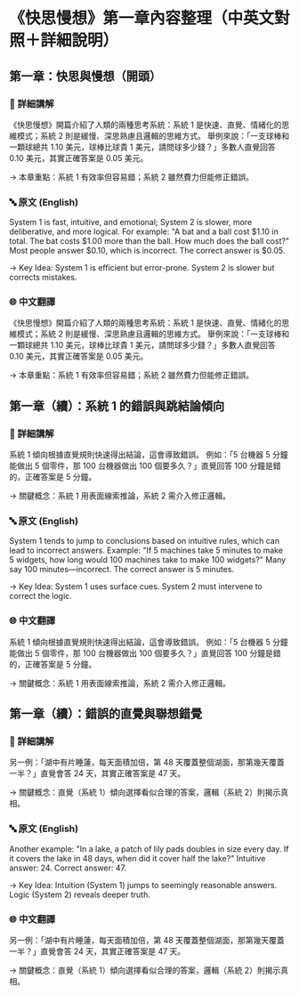 # 《快思慢想》第一章內容整理（中英文對照＋詳細說明）



## 第一章：快思與慢想（開頭）

### 🧠 詳細講解
《快思慢想》開篇介紹了人類的兩種思考系統：系統 1 是快速、直覺、情緒化的思維模式；系統 2 則是緩慢、深思熟慮且邏輯的思維方式。
舉例來說：「一支球棒和一顆球總共 1.10 美元，球棒比球貴 1 美元，請問球多少錢？」多數人直覺回答 0.10 美元，其實正確答案是 0.05 美元。

→ 本章重點：系統 1 有效率但容易錯；系統 2 雖然費力但能修正錯誤。

### 🔤 原文 (English)
System 1 is fast, intuitive, and emotional; System 2 is slower, more deliberative, and more logical.
For example: "A bat and a ball cost $1.10 in total. The bat costs $1.00 more than the ball. How much does the ball cost?" Most people answer $0.10, which is incorrect. The correct answer is $0.05.

→ Key Idea: System 1 is efficient but error-prone. System 2 is slower but corrects mistakes.

### 🌐 中文翻譯
《快思慢想》開篇介紹了人類的兩種思考系統：系統 1 是快速、直覺、情緒化的思維模式；系統 2 則是緩慢、深思熟慮且邏輯的思維方式。
舉例來說：「一支球棒和一顆球總共 1.10 美元，球棒比球貴 1 美元，請問球多少錢？」多數人直覺回答 0.10 美元，其實正確答案是 0.05 美元。

→ 本章重點：系統 1 有效率但容易錯；系統 2 雖然費力但能修正錯誤。


## 第一章（續）：系統 1 的錯誤與跳結論傾向

### 🧠 詳細講解
系統 1 傾向根據直覺規則快速得出結論，這會導致錯誤。
例如：「5 台機器 5 分鐘能做出 5 個零件，那 100 台機器做出 100 個要多久？」直覺回答 100 分鐘是錯的，正確答案是 5 分鐘。

→ 關鍵概念：系統 1 用表面線索推論，系統 2 需介入修正邏輯。

### 🔤 原文 (English)
System 1 tends to jump to conclusions based on intuitive rules, which can lead to incorrect answers.
Example: "If 5 machines take 5 minutes to make 5 widgets, how long would 100 machines take to make 100 widgets?" Many say 100 minutes—incorrect. The correct answer is 5 minutes.

→ Key Idea: System 1 uses surface cues. System 2 must intervene to correct the logic.

### 🌐 中文翻譯
系統 1 傾向根據直覺規則快速得出結論，這會導致錯誤。
例如：「5 台機器 5 分鐘能做出 5 個零件，那 100 台機器做出 100 個要多久？」直覺回答 100 分鐘是錯的，正確答案是 5 分鐘。

→ 關鍵概念：系統 1 用表面線索推論，系統 2 需介入修正邏輯。


## 第一章（續）：錯誤的直覺與聯想錯覺

### 🧠 詳細講解
另一例：「湖中有片睡蓮，每天面積加倍，第 48 天覆蓋整個湖面，那第幾天覆蓋一半？」直覺會答 24 天，其實正確答案是 47 天。

→ 關鍵概念：直覺（系統 1）傾向選擇看似合理的答案，邏輯（系統 2）則揭示真相。

### 🔤 原文 (English)
Another example: "In a lake, a patch of lily pads doubles in size every day. If it covers the lake in 48 days, when did it cover half the lake?" Intuitive answer: 24. Correct answer: 47.

→ Key Idea: Intuition (System 1) jumps to seemingly reasonable answers. Logic (System 2) reveals deeper truth.

### 🌐 中文翻譯
另一例：「湖中有片睡蓮，每天面積加倍，第 48 天覆蓋整個湖面，那第幾天覆蓋一半？」直覺會答 24 天，其實正確答案是 47 天。

→ 關鍵概念：直覺（系統 1）傾向選擇看似合理的答案，邏輯（系統 2）則揭示真相。
